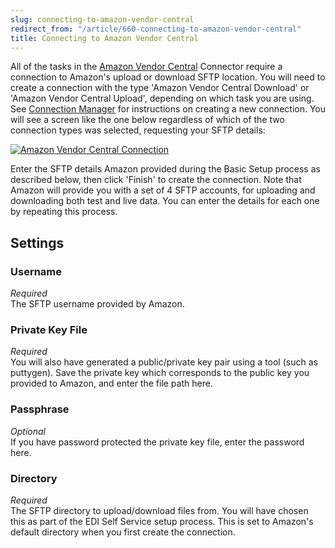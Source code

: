 ```yaml
---
slug: connecting-to-amazon-vendor-central
redirect_from: "/article/660-connecting-to-amazon-vendor-central"
title: Connecting to Amazon Vendor Central
---
```

All of the tasks in the [Amazon Vendor Central](amazon-vendor-central) Connector require a connection to Amazon's upload or download SFTP location. You will need to create a connection with the type 'Amazon Vendor Central Download' or 'Amazon Vendor Central Upload', depending on which task you are using. See [Connection Manager](connection-manager) for instructions on creating a new connection. You will see a screen like the one below regardless of which of the two connection types was selected, requesting your SFTP details:

[![Amazon Vendor Central Connection](http://www.zynk.com/images/v2/amazon_vendor_central_connection.png)](http://www.zynk.com/images/v2/amazon_vendor_central_connection.png)

Enter the SFTP details Amazon provided during the Basic Setup process as described below, then click 'Finish' to create the connection. Note that Amazon will provide you with a set of 4 SFTP accounts, for uploading and downloading both test and live data. You can enter the details for each one by repeating this process.

## Settings
### Username
_Required_  
The SFTP username provided by Amazon.

### Private Key File
_Required_  
You will also have generated a public/private key pair using a tool (such as puttygen). Save the private key which corresponds to the public key you provided to Amazon, and enter the file path here.

### Passphrase
_Optional_  
If you have password protected the private key file, enter the password here.

### Directory
_Required_  
The SFTP directory to upload/download files from. You will have chosen this as part of the EDI Self Service setup process. This is set to Amazon's default directory when you first create the connection. 
